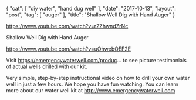 {
   "cat": [
      "diy water",
      "hand dug well"
   ],
   "date": "2017-10-13",
   "layout": "post",
   "tag": [
      "auger"
   ],
   "title": "Shallow Well Dig with Hand Auger"
}

https://www.youtube.com/watch?v=r2ZhwndZrNc

Shallow Well Dig with Hand Auger

https://www.youtube.com/watch?v=uOhwebOEF2E

Visit https://emergencywaterwell.com/produc... to see picture testimonials of actual wells drilled with our kit.

Very simple, step-by-step instructional video on how to drill your own water well in just a few hours.  We hope you have fun watching.  You can learn more about our water well kit at http://www.emergencywaterwell.com